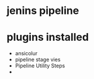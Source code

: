 # jenins pipeline 


# plugins installed
* ansicolur 
* pipeline stage vies 
* Pipeline Utility Steps
*  